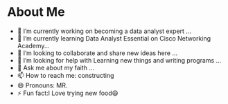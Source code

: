 # About Me






- 🔭 I’m currently working on becoming a data analyst expert ...
- 🌱 I’m currently learning Data Analyst Essential on Cisco Networking Academy...
- 👯 I’m looking to collaborate and share new ideas here ...
- 🤔 I’m looking for help with Learning new things and writing programs ...
- 💬 Ask me about my faith ...
- 📫 How to reach me:  constructing
- 😄 Pronouns: MR.
- ⚡ Fun fact:I Love trying new food😄

